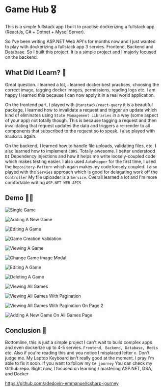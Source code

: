 # Game Hub 🎖️

This is a simple fullstack app I built to practise dockerizing a fullstack app. (ReactJs, C# + Dotnet + Mysql Server).

So I've been writing ASP.NET Web API's for months now and I just wanted to play with dockerizing a fullstack app 3 servies. Frontend, Backend and Database. So I built this project. It is a simple project and I majorly focused on the backend.

## What Did I Learn? 🤔

Great question. I learned a lot, I learned docker best practises, choosing the correct image, tagging docker images, permissions, reading logs etc. I am happy I learned this because I can now apply it in a real world application.

On the frontend part, I played with `@tanstack/react-query` it is a beautiful package, I learned how to invalidate a request and trigger an update which kind of eliminates using `State Management Libraries` in a way (some aspect of your app) not totally though. This is because tagging a request and then invalidating that request updates the data and triggers a re-render to all components that subscribed to the request so to speak. I also played with `ShadcnUi` again.

On the backend, I learned how to handle file uploads, validating files, etc. I also learned how to implement `CORS`. Totally awesome. I better understood `DI` Dependency injections and how it helps me write loosely-coupled code which makes testing easier. I also used `AutoMapper` for the first time, I used the `Repository-Pattern` which again makes my code loosely coupled. I also played with the `Servies` approach which is good for delagating work off the `Controller` My file uploader is a `Service`. Overall learned a lot and I'm more comfortable writing `ASP.NET WEB APIS`

## Demo 🧑‍🍳

![Single Game](./md-assets/img-2.png)

![Adding A New Game](./md-assets/img-3.png)

![Editing A Game](./md-assets/img-4.png)

![Game Creation Validation](./md-assets/img-5.png)

![Viewing A Game](./md-assets/img-6.png)

![Change Game Image Modal](./md-assets/img-7.png)

![Editing A Game](./md-assets/img-8.png)

![Deleting A Game](./md-assets/img-9.png)

![Viewing All Games](./md-assets/img-10.png)

![Viewing All Games With Pagination](./md-assets/img-11.png)

![Viewing All Games With Pagination On Page 2](./md-assets/img-12.png)

![Adding A New Game On All Games Page](./md-assets/img-13.png)

## Conclusion 🙏

Bottomline, this is just a simple project I can't wait to build complex apps and even dockerize up to 4-5 servies. `Frontend, Backend, Database, Redis` etc. Also if you're reading this and you notice I misplaced letter `n`. Don't judge me. My Laptop Keyboard isn't really good at the moment. I pray I'm able to fix it soon. If you want to follow my `C# journey` You can check my Github repo. Right now, I focused on learning / mastering ASP.NET, DSA, and Docker

<https://github.com/adedoyin-emmanuel/csharp-journey>
